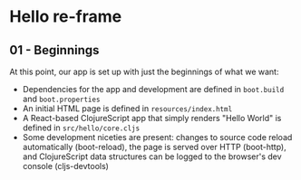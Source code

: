 # Hello re-frame

## 01 - Beginnings

At this point, our app is set up with just the beginnings of what we want:

- Dependencies for the app and development are defined in `boot.build` and `boot.properties`
- An initial HTML page is defined in `resources/index.html`
- A React-based ClojureScript app that simply renders "Hello World" is defined in `src/hello/core.cljs`
- Some development niceties are present: changes to source code reload automatically (boot-reload), the page is served over HTTP (boot-http), and ClojureScript data structures can be logged to the browser's dev console (cljs-devtools)
